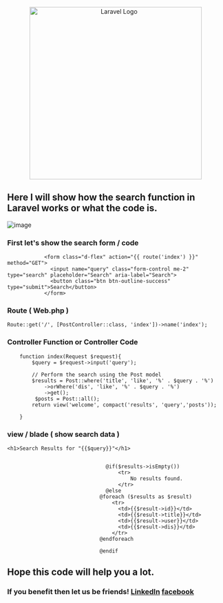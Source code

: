 <p align="center"><a href="https://laravel.com" target="_blank"><img src="https://raw.githubusercontent.com/laravel/art/master/logo-lockup/5%20SVG/2%20CMYK/1%20Full%20Color/laravel-logolockup-cmyk-red.svg" width="400" alt="Laravel Logo"></a></p>

## Here I will show how the search function in Laravel works or what the code is.
![image](https://github.com/NoushedAhmedJholok/Search_Functionality/assets/80415299/c9318487-c55a-45fa-920b-9f84a86ac926)


### First let's show the search form / code
```language
            <form class="d-flex" action="{{ route('index') }}" method="GET">
              <input name="query" class="form-control me-2" type="search" placeholder="Search" aria-label="Search">
              <button class="btn btn-outline-success" type="submit">Search</button>
            </form>
```
### Route ( Web.php )
```language
Route::get('/', [PostController::class, 'index'])->name('index');
```
### Controller Function or Controller Code 
```language
    function index(Request $request){
        $query = $request->input('query');

        // Perform the search using the Post model
        $results = Post::where('title', 'like', '%' . $query . '%')
            ->orWhere('dis', 'like', '%' . $query . '%')
            ->get();
         $posts = Post::all();
        return view('welcome', compact('results', 'query','posts'));
        
    }
```
### view / blade ( show search data ) 
```language
<h1>Search Results for "{{$query}}"</h1>


                                @if($results->isEmpty())
                                    <tr>
                                        No results found.
                                    </tr>
                                @else 
                              @foreach ($results as $result)
                                  <tr>
                                    <td>{{$result->id}}</td>
                                    <td>{{$result->title}}</td>
                                    <td>{{$result->user}}</td>
                                    <td>{{$result->dis}}</td>
                                  </tr>
                              @endforeach
                              
                              @endif

```

## Hope this code will help you a lot. 
### If you benefit then let us be friends! [LinkedIn](https://www.linkedin.com/in/noushedahmedjholok/)  [facebook](https://www.facebook.com/NoushedAhmedJholok)
